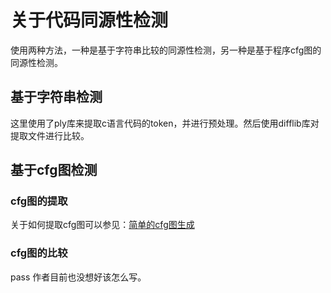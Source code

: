 # 关于代码同源性检测
使用两种方法，一种是基于字符串比较的同源性检测，另一种是基于程序cfg图的同源性检测。
## 基于字符串检测
这里使用了ply库来提取c语言代码的token，并进行预处理。然后使用difflib库对提取文件进行比较。
## 基于cfg图检测
### cfg图的提取
关于如何提取cfg图可以参见：[简单的cfg图生成](http://github.com/isypang/CodeChecker/doc/cfg.md)
### cfg图的比较
pass 作者目前也没想好该怎么写。
